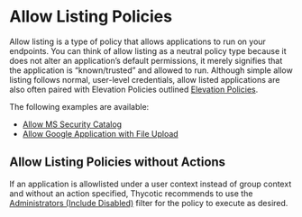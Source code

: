 [title]: # (Allow Listing)
[tags]: # (elevate)
[priority]: # (2)
# Allow Listing Policies

Allow listing is a type of policy that allows applications to run on your endpoints. You can think of allow listing as a neutral policy type because it does not alter an application’s default permissions, it merely signifies that the application is “known/trusted” and allowed to run. Although simple allow listing follows normal, user-level credentials, allow listed applications are also often paired with Elevation Policies outlined [Elevation Policies](../elevate/index.md).

The following examples are available:

* [Allow MS Security Catalog](ms-sec-cat.md)
* [Allow Google Application with File Upload](google-app-file-up.md)

## Allow Listing Policies without Actions

If an application is allowlisted under a user context instead of group context and without an action specified, Thycotic recommends to use the [Administrators (Include Disabled)](../../../../admin/filters/default-filters.md#user_context_filters) filter for the policy to execute as desired.

